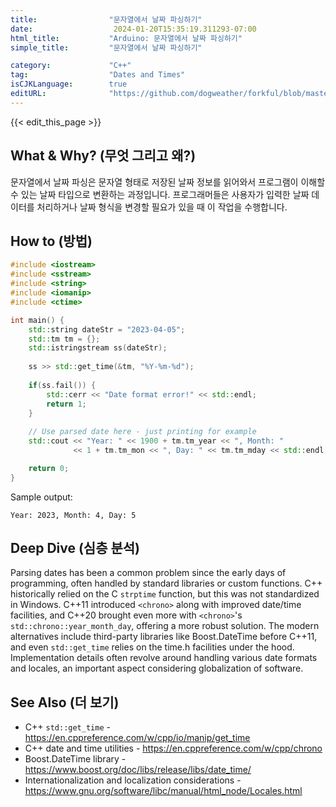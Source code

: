 ```yaml
---
title:                "문자열에서 날짜 파싱하기"
date:                  2024-01-20T15:35:19.311293-07:00
html_title:           "Arduino: 문자열에서 날짜 파싱하기"
simple_title:         "문자열에서 날짜 파싱하기"

category:             "C++"
tag:                  "Dates and Times"
isCJKLanguage:        true
editURL:              "https://github.com/dogweather/forkful/blob/master/content/ko/cpp/parsing-a-date-from-a-string.md"
---
```


{{< edit_this_page >}}

## What & Why? (무엇 그리고 왜?)
문자열에서 날짜 파싱은 문자열 형태로 저장된 날짜 정보를 읽어와서 프로그램이 이해할 수 있는 날짜 타입으로 변환하는 과정입니다. 프로그래머들은 사용자가 입력한 날짜 데이터를 처리하거나 날짜 형식을 변경할 필요가 있을 때 이 작업을 수행합니다.

## How to (방법)
```C++
#include <iostream>
#include <sstream>
#include <string>
#include <iomanip>
#include <ctime>

int main() {
    std::string dateStr = "2023-04-05";
    std::tm tm = {};
    std::istringstream ss(dateStr);
    
    ss >> std::get_time(&tm, "%Y-%m-%d");
    
    if(ss.fail()) {
        std::cerr << "Date format error!" << std::endl;
        return 1;
    }
    
    // Use parsed date here - just printing for example
    std::cout << "Year: " << 1900 + tm.tm_year << ", Month: " 
              << 1 + tm.tm_mon << ", Day: " << tm.tm_mday << std::endl;

    return 0;
}
```
Sample output:
```
Year: 2023, Month: 4, Day: 5
```

## Deep Dive (심층 분석)
Parsing dates has been a common problem since the early days of programming, often handled by standard libraries or custom functions. C++ historically relied on the C `strptime` function, but this was not standardized in Windows. C++11 introduced `<chrono>` along with improved date/time facilities, and C++20 brought even more with `<chrono>`'s `std::chrono::year_month_day`, offering a more robust solution. The modern alternatives include third-party libraries like Boost.DateTime before C++11, and even `std::get_time` relies on the time.h facilities under the hood. Implementation details often revolve around handling various date formats and locales, an important aspect considering globalization of software.

## See Also (더 보기)
- C++ `std::get_time` - https://en.cppreference.com/w/cpp/io/manip/get_time
- C++ date and time utilities - https://en.cppreference.com/w/cpp/chrono
- Boost.DateTime library - https://www.boost.org/doc/libs/release/libs/date_time/
- Internationalization and localization considerations - https://www.gnu.org/software/libc/manual/html_node/Locales.html
